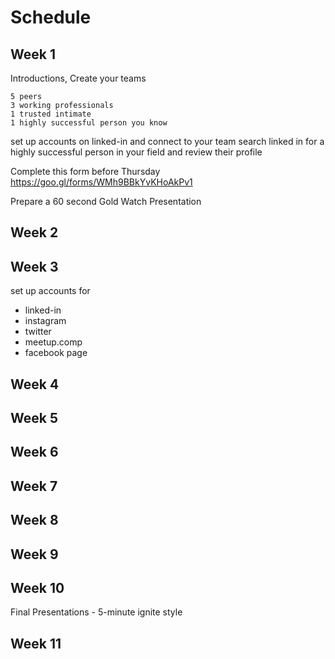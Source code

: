 # Schedule

## Week 1
Introductions, 
Create your teams
```
5 peers
3 working professionals
1 trusted intimate
1 highly successful person you know
```
set up accounts on linked-in and connect to your team
search linked in for a highly successful person in your field and review their profile

Complete this form before Thursday https://goo.gl/forms/WMh9BBkYvKHoAkPv1

Prepare a 60 second Gold Watch Presentation

## Week 2

## Week 3
set up accounts for
* linked-in
* instagram
* twitter
* meetup.comp
* facebook page
## Week 4


## Week 5

## Week 6

## Week 7

## Week 8

## Week 9

## Week 10
Final Presentations - 5-minute ignite style

## Week 11
